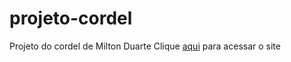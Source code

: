 # projeto-cordel
Projeto do cordel de Milton Duarte
Clique [aqui](https://lucasgabrielrs.github.io/projeto-cordel/) para acessar o site 
